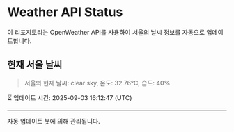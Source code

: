 
# Weather API Status

이 리포지토리는 OpenWeather API를 사용하여 서울의 날씨 정보를 자동으로 업데이트합니다.

## 현재 서울 날씨
> 서울의 현재 날씨: clear sky, 온도: 32.76°C, 습도: 40%

⏳ 업데이트 시간: 2025-09-03 16:12:47 (UTC)

---
자동 업데이트 봇에 의해 관리됩니다.
